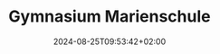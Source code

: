 ---
date: '2024-08-25T09:53:42+02:00' # date in which the content is created - defaults to "today"
title: 'Gymnasium Marienschule'
draft: false # set to "true" if you want to hide the content 

university: "Gymnasium Marienschule Saarbrücken"
year: "2008-2016"
degree: "Hochschulreife"

---